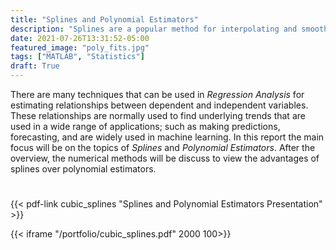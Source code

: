 ```yaml
---
title: "Splines and Polynomial Estimators"
description: "Splines are a popular method for interpolating and smoothing data points. They are used to approximate a curve that passes through a set of given points or to represent a smooth function between these points"
date: 2021-07-26T13:31:52-05:00
featured_image: "poly_fits.jpg"
tags: ["MATLAB", "Statistics"]
draft: True
---
```


There are many techniques that can be used in *Regression Analysis* for estimating relationships between dependent and independent variables. These relationships are normally used to find underlying trends that are used in a wide range of applications; such as making predictions, forecasting, and are widely used in machine learning. In this report the main focus will be on the topics of *Splines* and *Polynomial Estimators*. After the overview, the numerical methods will be discuss to view the advantages of splines over polynomial estimators.

<!--more-->

#

{{< pdf-link cubic_splines "Splines and Polynomial Estimators Presentation" >}}

{{< iframe "/portfolio/cubic_splines.pdf" 2000 100>}}
